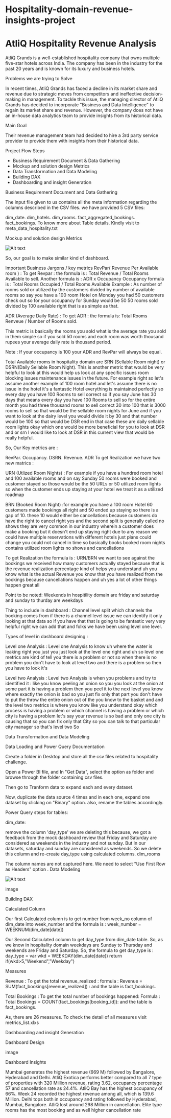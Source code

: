 # Hospitality-domain-revenue-insights-project
# AtliQ Hospitality Revenue Analysis
AtliQ Grands is a well-established hospitality company that owns multiple five-star hotels across India. The company has been in the industry for the past 20 years and is known for its luxury and business hotels.

Problems we are trying to Solve

In recent times, AtliQ Grands has faced a decline in its market share and revenue due to strategic moves from competitors and ineffective decision-making in management. To tackle this issue, the managing director of AtliQ Grands has decided to incorporate "Business and Data Intelligence" to regain its market share and revenue. However, the company does not have an in-house data analytics team to provide insights from its historical data.

Main Goal

Their revenue management team had decided to hire a 3rd party service provider to provide them with insights from their historical data.

Project Flow Steps
- Business Requirement Document & Data Gathering
- Mockup and solution design Metrics
- Data Transformation and Data Modeling
- Building DAX
- Dashboarding and insight Generation

Business Requirement Document and Data Gathering

The input file given to us contains all the meta information regarding the columns described in the CSV files. we have provided 5 CSV files:

dim_date.
dim_hotels.
dim_rooms.
fact_aggregated_bookings.
fact_bookings.
To know more about Table details. Kindly visit to meta_data_hospitality.txt

Mockup and solution design Metrics

![Alt text](https://github.com/Krishnareddy0709/Hospitality-domain-revenue-insights-project/blob/cc1af988ad900a8f5dfe66a0c21a516c4f037a68/mock%20up%20dashboard_atliq%20grands.png)

So, our goal is to make similar kind of dashboard.

Important Business Jargons / key metrics
RevPar( Revenue Per Available room ) : To get Revpar : the formula is : Total Revenue / Total Rooms Available to sell. Another formula is : ADR x Occupancy
Occupancy formula is : Total Rooms Occupied / Total Rooms Available Example : As number of rooms sold or utilized by the customers divided by number of available rooms so say you have a 100 room Hotel on Monday you had 50 customers check out so for your occupancy for Sunday would be 50 50 rooms sold divided by 100 available right that is as simple as that.

ADR (Average Daily Rate) : To get ADR : the formula is:
Total Rooms Renveue / Number of Rooms sold.

This metric is basically the rooms you sold what is the average rate you sold in them simple so if you sold 50 rooms and each room was worth thousand rupees your average daily rate is thousand period.

Note : If your occupancy is 100 your ADR and RevPar will always be equal.

Total Available rooms in hospitality domain are SRN (Sellable Room night) or DSRN(Daily Sellable Room Night). This is another metric that would be very helpful to look at this would help us look at any specific issues room blocking issues maintenance issues in the future.
For example right so let's assume another example of 100 room hotel and let's assume there is no issue in the hotel it's a fantastic Hotel everything is maintained perfectly so every day you have 100 Rooms to sell correct so if you say June has 30 days that means every day you have 100 Rooms to sell so for the entire month you had three thousand rooms to sell correct 30 into 100 that is 3000 rooms to sell so that would be the sellable room nights for June and if you want to look at the dairy level you would divide it by 30 and that number would be 100 so that would be DSR end in that case these are daily sellable room lights okay which one would be more beneficial for you to look at DSR and or srn I would like to look at DSR in this current view that would be really helpful.

So, Our Key metrics are :

RevPar.
Occupancy.
DSRN.
Revenue.
ADR
To get Realization we have two new matrics :

URN (Utlized Room Nights) : For example if you have a hundred room hotel and 100 available rooms and on say Sunday 50 rooms were booked and customer stayed so those would be the 50 URLs or 50 utilized room lights so when the customer ends up staying at your hotel we treat it as a utilized roadmap

BRN (Booked Room Night) :for example you have a 100 room Hotel 60 customers made bookings all right and 50 ended up staying so there is a gap of 10. these 10 would either be cancellations because customers do have the right to cancel right yes and the second split is generally called no shows they are very common in our industry wherein a customer does make a booking but it doesn't end up staying right due to any reason we could have multiple reservations with different hotels just plans could change you could not cancel in time so basically books booked room nights contains utilized room lights no shows and cancellations


To get Realization the formula is : URN/BRN we want to see against the bookings we received how many customers actually stayed because that is the revenue realization percentage kind of helps you understand uh you know what is the actual Revenue you know that you have realized from the bookings because cancellations happen and uh yes a lot of other things happen great all

Point to be noted: Weekends in hospitility domain are friday and saturday and sunday to thurday are weekdays

Thing to include in dashboard : Channel level split which channels the booking comes from if there is a channel level issue we can identify it only looking at that data so if you have that that is going to be fantastic very very helpful right we can add that and folks we have been using level one level.

Types of level in dashboard designing :

Level one Analysis : Level one Analysis to know uh where the water is leaking right you just you just look at the level one right and uh so level one metrics are kind of tell you there is a problem or not so when there is no problem you don't have to look at level two and there is a problem so then you have to look it's

Level two Analysis : Level two Analysis is when you problems and try to identified it : like you know peeling an onion so you you look at the onion at some part it is having a problem then you peel it to the next level you know where exactly the onion is bad so you just fix only that part you don't have to put the throw the entire onion out of the you know to the basket and and the level two metrics is where you know like you understand okay which process is having a problem or which channel is having a problem or which city is having a problem let's say your revenue is so bad and only one city is causing that so you can fix only that City so you can talk to that particular city manager so that's level two So

Data Transformation and Data Modeling

Data Loading and Power Query Documentation

Create a folder in Desktop and store all the csv files related to hospitality challenge.

Open a Power BI file, and In "Get Data", select the option as folder and browse through the folder containing csv files.

Then go to Tranform data to expand each and every dataset.

Now, duplicate the data source 4 times and in each one, expand one dataset by clicking on "Binary" option. also, rename the tables accordingly.

Power Query steps for tables:

dim_date:

remove the column 'day_type'
we are deleting this because, we got a feedback from the mock dashboard review that Friday and Saturday are
considered as weekends in the industry and not sunday. But In our datasets, saturday and sunday are considered
as weekends. So we delete this column and re-create day_type using calculated columns.
dim_rooms

The column names are not captured here. We need to select "Use First Row as Headers" option .
Data Modeling

![Alt text](https://github.com/Krishnareddy0709/Hospitality-domain-revenue-insights-project/blob/cc1af988ad900a8f5dfe66a0c21a516c4f037a68/mock%20up%20dashboard_atliq%20grands.png)

image

Building DAX

Calculated Column

Our first Calculated column is to get number from week_no column of dim_date into week_number and the formula is :
week_number = WEEKNUM(dim_date[date])

Our Second Calculated column to get day_type from dim_date table. So, as we know in hospitality domain weekdays are Sunday to Thursday and weekends are Friday and Saturday. So, the formula to get day_type is : day_type =
var wkd = WEEKDAY(dim_date[date])
return if(wkd>5,"Weekend","Weekday")

Measures

Revenue : To get the total revenue_realized : formula : Revenue = SUM(fact_bookings[revenue_realized]) : and the table is fact_bookings.

Total Bookings : To get the total number of bookings happened: Formula : Total Bookings = COUNT(fact_bookings[booking_id]): and the table is fact_bookings.

As, there are 26 measures. To check the detail of all measures visit metrics_list.xlxs

Dashboarding and insight Generation

Dashboard Design

image

Dashboard Insights

Mumbai generates the highest revenue (669 M) followed by Bangalore, Hyderabad and Delhi.
AtliQ Exotica performs better compared to all 7 type of properties with 320 Million revenue, rating 3.62, occupancy percentage 57 and cancellation rate as 24.4%.
AtliQ Bay has the highest occupancy of 66%.
Week 24 recorded the highest revenue among all, which is 139.6 Million.
Delhi tops both in occupancy and rating followed by Hyderabad, Mumbai, Bangalore.
AtliQ lost around 298 Million in cancellation.
Elite type rooms has the most booking and as well higher cancellation rate

